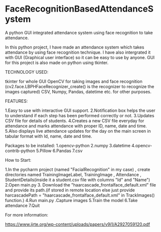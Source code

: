 # FaceRecognitionBasedAttendanceSystem
A python GUI integrated attendance system using face recognition to take attendance.

In this python project, I have made an attendance system which takes attendance by using face recognition technique. I have also intergrated it with GUI (Graphical user interface) so it can be easy to use by anyone. GUI for this project is also made on python using tkinter.

TECHNOLOGY USED:

tkinter for whole GUI
OpenCV for taking images and face recognition (cv2.face.LBPHFaceRecognizer_create() is the recognizer to recognize the images captured)
CSV, Numpy, Pandas, datetime etc. for other purposes.

FEATURES:

1.Easy to use with interactive GUI support.
2.Notification box helps the user to understand if each step has been performed correctly or not.
3.Updates CSV file for details of students.
4.Creates a new CSV file everyday for attendance and marks attendance with proper ID, name, date and time.
5.Also displays live attendance updates for the day on the main screen in tabular format with Id, name, date and time.

Packages to be installed:
1.opencv-python
2.numpy
3.datetime
4.opencv-contrib-python
5.Pillow
6.Pandas
7.csv

How to Start:

1.In the pycharm project (named "FacialRecognition" in my case) , create directories named TrainingImageLabel, TrainingImage , Attendance , StudentDetails(inside it a  student.csv file with columns "Id" and "Name")
2.Open main.py
3. Download the "haarcascade_frontalface_default.xml" file and provide its path.(if stored in remote location else just provide harcascadePath = "haarcascade_frontalface_default.xml" in TrackImages() function.)
4.Run main.py
.Capture images
5.Train the model
6.Take attendance
7.Quit

For more information:

https://www.ijrte.org/wp-content/uploads/papers/v9i1/A2927059120.pdf
